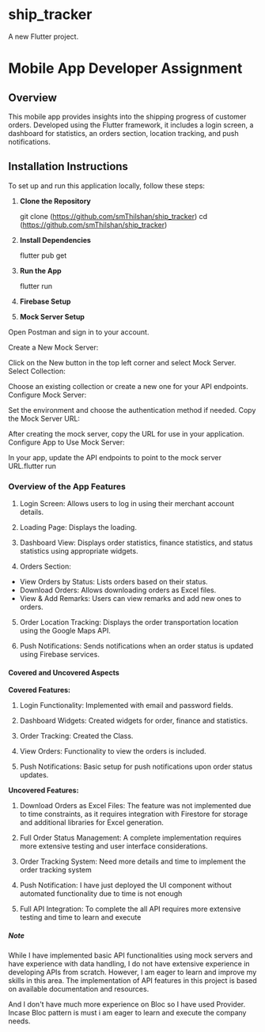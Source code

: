 # ship_tracker

A new Flutter project.

# Mobile App Developer Assignment

## Overview
This mobile app provides insights into the shipping progress of customer orders. Developed using the Flutter framework, it includes a login screen, a dashboard for statistics, an orders section, location tracking, and push notifications.

## Installation Instructions
To set up and run this application locally, follow these steps:

1. **Clone the Repository**
   
   git clone (https://github.com/smThilshan/ship_tracker)
   cd (https://github.com/smThilshan/ship_tracker)

2. **Install Dependencies**

    flutter pub get


3. **Run the App**

    flutter run

4. **Firebase Setup**


5. **Mock Server Setup**

Open Postman and sign in to your account.

Create a New Mock Server:

Click on the New button in the top left corner and select Mock Server.
Select Collection:

Choose an existing collection or create a new one for your API endpoints.
Configure Mock Server:

Set the environment and choose the authentication method if needed.
Copy the Mock Server URL:

After creating the mock server, copy the URL for use in your application.
Configure App to Use Mock Server:

In your app, update the API endpoints to point to the mock server URL.flutter run

### Overview of the App Features


1. Login Screen: Allows users to log in using their merchant account details.

2. Loading Page: Displays the loading.

3. Dashboard View: Displays order statistics, finance statistics, and status statistics using appropriate widgets.

4. Orders Section: 

- View Orders by Status: Lists orders based on their status.
- Download Orders: Allows downloading orders as Excel files.
- View & Add Remarks: Users can view remarks and add new ones to orders.

5. Order Location Tracking: Displays the order transportation location using the Google Maps API.

6. Push Notifications: Sends notifications when an order status is updated using Firebase services.

#### Covered and Uncovered Aspects

**Covered Features:**

1. Login Functionality: Implemented with email and password fields.

2. Dashboard Widgets: Created widgets for order, finance and statistics.

3. Order Tracking: Created the Class.

4. View Orders: Functionality to view the orders is included.

5. Push Notifications: Basic setup for push notifications upon order status updates.

**Uncovered Features:**

1. Download Orders as Excel Files: The feature was not implemented due to time constraints, as it requires integration with Firestore for storage and additional libraries for Excel generation.

2. Full Order Status Management: A complete implementation requires more extensive testing and user interface considerations.

3. Order Tracking System: Need more details and time to implement the order tracking system

4. Push Notification: I have just deployed the UI component without automated functionality due to time is not enough

5. Full API Integration: To complete the all API requires more extensive testing and time to learn and execute

##### Note

While I have implemented basic API functionalities using mock servers and have experience with data handling, I do not have extensive experience in developing APIs from scratch. However, I am eager to learn and improve my skills in this area. The implementation of API features in this project is based on available documentation and resources.

And I don't have much more experience on Bloc so I have used Provider. Incase Bloc pattern is must i am eager to learn and execute the company needs.